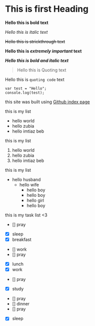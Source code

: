 # This is first Heading

**Hello this is bold text**

*Hello this is italic text*

~~Hello this is strickthrough text~~

**Hello this is _extremely important_ text**

***Hello this is bold and italic text***

> Hello this is Quoting text

Hello this is `quoting code` text 

```
var test = "Hello";
console.log(test);

```
this site was built using [Github index page](https://github.com/)

this is my list
- hello world
- hello zubia
- hello imtiaz beb

this is my list
1. hello world
2. hello zubia
3. hello imtiaz beb

this is my list
 - hello husband
   - hello wife
     - hello boy
     - hello boy
     - hello girl
     - hello boy
     
this is my task list <3
- [] pray
- [x] sleep
- [x] breakfast
- [] work
- [] pray
- [x] lunch
- [x] work
- [] pray
- [x] study
- [] pray
- [] dinner
- [] pray
- [x] sleep
